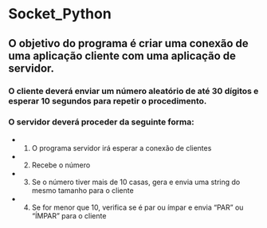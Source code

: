 # Socket_Python

## O objetivo do programa é criar uma conexão de uma aplicação cliente com uma aplicação de servidor.

### O cliente deverá enviar um número aleatório de até 30 dígitos e esperar 10 segundos para repetir o procedimento.

### O servidor deverá proceder da seguinte forma:

- 1. O programa servidor irá esperar a conexão de clientes

- 2. Recebe o número

- 3. Se o número tiver mais de 10 casas, gera e envia uma string do mesmo tamanho para o cliente

- 4. Se for menor que 10, verifica se é par ou ímpar e envia “PAR” ou “ÍMPAR” para o cliente